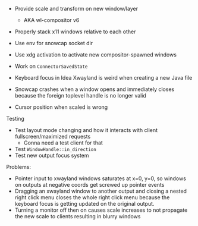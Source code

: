 - Provide scale and transform on new window/layer
    - AKA wl-compositor v6
- Properly stack x11 windows relative to each other
- Use env for snowcap socket dir
- Use xdg activation to activate new compositor-spawned windows
- Work on `ConnectorSavedState`
- Keyboard focus in Idea Xwayland is weird when creating a new Java file

- Snowcap crashes when a window opens and immediately closes because the foreign toplevel handle is no longer valid
- Cursor position when scaled is wrong

Testing
- Test layout mode changing and how it interacts with client fullscreen/maximized requests
    - Gonna need a test client for that
- Test `WindowHandle::in_direction`
- Test new output focus system

Problems:
- Pointer input to xwayland windows saturates at x=0, y=0, so windows on outputs at negative coords
  get screwed up pointer events
- Dragging an xwayland window to another output and closing a nested right click menu closes the whole
  right click menu because the keyboard focus is getting updated on the original output.
- Turning a monitor off then on causes scale increases to not propagate the new scale to clients resulting in blurry windows
